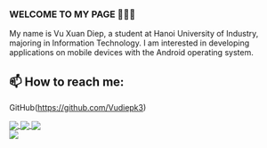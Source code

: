 ### WELCOME TO MY PAGE 👋👋👋
My name is Vu Xuan Diep, a student at Hanoi University of Industry, majoring in Information Technology. I am interested in developing applications on mobile devices with the Android operating system.<br>
## 📫 How to reach me: 

 GitHub(https://github.com/Vudiepk3)

<a href="https://github.com/Vudiepk3/Dictionary_Retrofit_MLKit.git">
  <!-- Change the `github-readme-stats.anuraghazra1.vercel.app` to `github-readme-stats.vercel.app`  -->
  <img align="center" src="https://github-readme-stats.anuraghazra1.vercel.app/api/pin/?username=Vudiepk3&repo=Dictionary_Retrofit_MLKit&theme=onedark" />
</a>  
<a href="https://github.com/Vudiepk3/Android_QuizAppWithFirebase.git/">
  <!-- Change the `github-readme-stats.anuraghazra1.vercel.app` to `github-readme-stats.vercel.app`  -->
  <img align="center" src="https://github-readme-stats.anuraghazra1.vercel.app/api/pin/?username=Vudiepk3&repo=Android_QuizAppWithFirebase&theme=radical" />
</a>   
</a>    
<a href="https://github.com/Vudiepk3/Demo_AdminAndClintBookApp.git/">
  <!-- Change the `github-readme-stats.anuraghazra1.vercel.app` to `github-readme-stats.vercel.app`  -->
  <img align="center" src="https://github-readme-stats.anuraghazra1.vercel.app/api/pin/?username=Vudiepk3&repo=Demo_AdminAndClintBookApp&theme=dark" />
</a>
<br>
  
<a href="https://github.com/Vudiepk3/BTL_HAUI.git/">
  <!-- Change the `github-readme-stats.anuraghazra1.vercel.app` to `github-readme-stats.vercel.app`  -->
  <img align="center" src="https://github-readme-stats.anuraghazra1.vercel.app/api/pin/?username=Vudiepk3&repo=BTL_HAUI&theme=cobalt" />
</a>
